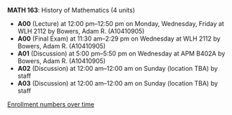 **MATH 163**: History of Mathematics (4 units)

- **A00** (Lecture) at 12:00 pm–12:50 pm on Monday, Wednesday, Friday at WLH 2112 by Bowers, Adam R. (A10410905)
- **A00** (Final Exam) at 11:30 am–2:29 pm on Wednesday at WLH 2112 by Bowers, Adam R. (A10410905)
- **A01** (Discussion) at 5:00 pm–5:50 pm on Wednesday at APM B402A by Bowers, Adam R. (A10410905)
- **A02** (Discussion) at 12:00 am–12:00 am on Sunday (location TBA) by staff
- **A03** (Discussion) at 12:00 am–12:00 am on Sunday (location TBA) by staff

[Enrollment numbers over time](./MATH163.tsv)
